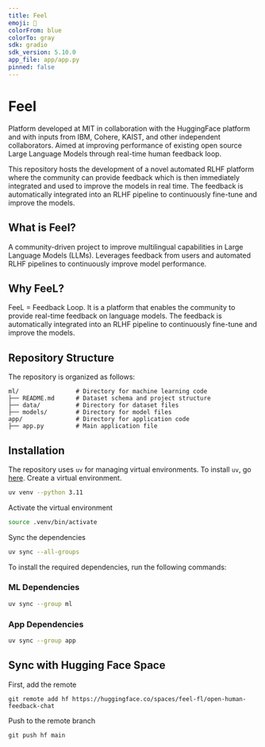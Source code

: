 ```yaml
---
title: Feel
emoji: 🚀
colorFrom: blue
colorTo: gray
sdk: gradio
sdk_version: 5.10.0
app_file: app/app.py
pinned: false
---
```


# Feel

Platform developed at MIT in collaboration with the HuggingFace platform and with inputs from IBM, Cohere, KAIST, and other independent collaborators. Aimed at improving performance of existing open source Large Language Models through real-time human feedback loop.

This repository hosts the development of a novel automated RLHF platform where the community can provide feedback which is then immediately integrated and used to improve the models in real time. The feedback is automatically integrated into an RLHF pipeline to continuously fine-tune and improve the models.

## What is Feel?

A community-driven project to improve multilingual capabilities in Large Language Models (LLMs). Leverages feedback from users and automated RLHF pipelines to continuously improve model performance.

## Why FeeL?

FeeL = Feedback Loop. It is a platform that enables the community to provide real-time feedback on language models. The feedback is automatically integrated into an RLHF pipeline to continuously fine-tune and improve the models.

## Repository Structure

The repository is organized as follows:

```
ml/                # Directory for machine learning code
├── README.md      # Dataset schema and project structure
├── data/          # Directory for dataset files
├── models/        # Directory for model files
app/               # Directory for application code
├── app.py         # Main application file
```

## Installation

The repository uses `uv` for managing virtual environments. To install `uv`, go [here](https://docs.astral.sh/uv/getting-started/installation/). Create a virtual environment.

```bash
uv venv --python 3.11
```

Activate the virtual environment

```bash
source .venv/bin/activate
```

Sync the dependencies

```bash
uv sync --all-groups
```

To install the required dependencies, run the following commands:

### ML Dependencies

```bash
uv sync --group ml
```

### App Dependencies

```bash
uv sync --group app
```

## Sync with Hugging Face Space

First, add the remote
```
git remote add hf https://huggingface.co/spaces/feel-fl/open-human-feedback-chat
```

Push to the remote branch

```
git push hf main
```
